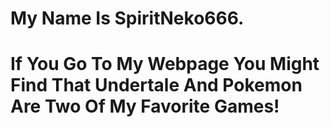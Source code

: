 # My Name Is SpiritNeko666.
# If You Go To My Webpage You Might Find That Undertale And Pokemon Are Two Of My Favorite Games!
